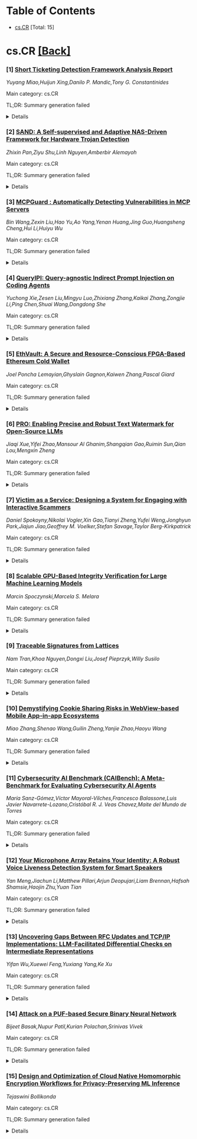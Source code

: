 <div id=toc></div>

# Table of Contents

- [cs.CR](#cs.CR) [Total: 15]


<div id='cs.CR'></div>

# cs.CR [[Back]](#toc)

### [1] [Short Ticketing Detection Framework Analysis Report](https://arxiv.org/abs/2510.23619)
*Yuyang Miao,Huijun Xing,Danilo P. Mandic,Tony G. Constantinides*

Main category: cs.CR

TL;DR: Summary generation failed


<details>
  <summary>Details</summary>
Motivation: Motivation analysis unavailable

Method: Method extraction failed

Result: Result analysis unavailable

Conclusion: Conclusion extraction failed

Abstract: This report presents a comprehensive analysis of an unsupervised multi-expert
machine learning framework for detecting short ticketing fraud in railway
systems. The study introduces an A/B/C/D station classification system that
successfully identifies suspicious patterns across 30 high-risk stations. The
framework employs four complementary algorithms: Isolation Forest, Local
Outlier Factor, One-Class SVM, and Mahalanobis Distance. Key findings include
the identification of five distinct short ticketing patterns and potential for
short ticketing recovery in transportation systems.

</details>


### [2] [SAND: A Self-supervised and Adaptive NAS-Driven Framework for Hardware Trojan Detection](https://arxiv.org/abs/2510.23643)
*Zhixin Pan,Ziyu Shu,Linh Nguyen,Amberbir Alemayoh*

Main category: cs.CR

TL;DR: Summary generation failed


<details>
  <summary>Details</summary>
Motivation: Motivation analysis unavailable

Method: Method extraction failed

Result: Result analysis unavailable

Conclusion: Conclusion extraction failed

Abstract: The globalized semiconductor supply chain has made Hardware Trojans (HT) a
significant security threat to embedded systems, necessitating the design of
efficient and adaptable detection mechanisms. Despite promising machine
learning-based HT detection techniques in the literature, they suffer from ad
hoc feature selection and the lack of adaptivity, all of which hinder their
effectiveness across diverse HT attacks. In this paper, we propose SAND, a
selfsupervised and adaptive NAS-driven framework for efficient HT detection.
Specifically, this paper makes three key contributions. (1) We leverage
self-supervised learning (SSL) to enable automated feature extraction,
eliminating the dependency on manually engineered features. (2) SAND integrates
neural architecture search (NAS) to dynamically optimize the downstream
classifier, allowing for seamless adaptation to unseen benchmarks with minimal
fine-tuning. (3) Experimental results show that SAND achieves a significant
improvement in detection accuracy (up to 18.3%) over state-of-the-art methods,
exhibits high resilience against evasive Trojans, and demonstrates strong
generalization.

</details>


### [3] [MCPGuard : Automatically Detecting Vulnerabilities in MCP Servers](https://arxiv.org/abs/2510.23673)
*Bin Wang,Zexin Liu,Hao Yu,Ao Yang,Yenan Huang,Jing Guo,Huangsheng Cheng,Hui Li,Huiyu Wu*

Main category: cs.CR

TL;DR: Summary generation failed


<details>
  <summary>Details</summary>
Motivation: Motivation analysis unavailable

Method: Method extraction failed

Result: Result analysis unavailable

Conclusion: Conclusion extraction failed

Abstract: The Model Context Protocol (MCP) has emerged as a standardized interface
enabling seamless integration between Large Language Models (LLMs) and external
data sources and tools. While MCP significantly reduces development complexity
and enhances agent capabilities, its openness and extensibility introduce
critical security vulnerabilities that threaten system trustworthiness and user
data protection. This paper systematically analyzes the security landscape of
MCP-based systems, identifying three principal threat categories: (1) agent
hijacking attacks stemming from protocol design deficiencies; (2) traditional
web vulnerabilities in MCP servers; and (3) supply chain security. To address
these challenges, we comprehensively survey existing defense strategies,
examining both proactive server-side scanning approaches, ranging from layered
detection pipelines and agentic auditing frameworks to zero-trust registry
systems, and runtime interaction monitoring solutions that provide continuous
oversight and policy enforcement. Our analysis reveals that MCP security
fundamentally represents a paradigm shift where the attack surface extends from
traditional code execution to semantic interpretation of natural language
metadata, necessitating novel defense mechanisms tailored to this unique threat
model.

</details>


### [4] [QueryIPI: Query-agnostic Indirect Prompt Injection on Coding Agents](https://arxiv.org/abs/2510.23675)
*Yuchong Xie,Zesen Liu,Mingyu Luo,Zhixiang Zhang,Kaikai Zhang,Zongjie Li,Ping Chen,Shuai Wang,Dongdong She*

Main category: cs.CR

TL;DR: Summary generation failed


<details>
  <summary>Details</summary>
Motivation: Motivation analysis unavailable

Method: Method extraction failed

Result: Result analysis unavailable

Conclusion: Conclusion extraction failed

Abstract: Modern coding agents integrated into IDEs combine powerful tools and
system-level actions, exposing a high-stakes attack surface. Existing Indirect
Prompt Injection (IPI) studies focus mainly on query-specific behaviors,
leading to unstable attacks with lower success rates. We identify a more
severe, query-agnostic threat that remains effective across diverse user
inputs. This challenge can be overcome by exploiting a common vulnerability:
leakage of the agent's internal prompt, which turns the attack into a
constrained white-box optimization problem. We present QueryIPI, the first
query-agnostic IPI method for coding agents. QueryIPI refines malicious tool
descriptions through an iterative, prompt-based process informed by the leaked
internal prompt. Experiments on five simulated agents show that QueryIPI
achieves up to 87 percent success, outperforming baselines, and the generated
malicious descriptions also transfer to real-world systems, highlighting a
practical security risk to modern LLM-based coding agents.

</details>


### [5] [EthVault: A Secure and Resource-Conscious FPGA-Based Ethereum Cold Wallet](https://arxiv.org/abs/2510.23847)
*Joel Poncha Lemayian,Ghyslain Gagnon,Kaiwen Zhang,Pascal Giard*

Main category: cs.CR

TL;DR: Summary generation failed


<details>
  <summary>Details</summary>
Motivation: Motivation analysis unavailable

Method: Method extraction failed

Result: Result analysis unavailable

Conclusion: Conclusion extraction failed

Abstract: Cryptocurrency blockchain networks safeguard digital assets using
cryptographic keys, with wallets playing a critical role in generating,
storing, and managing these keys. Wallets, typically categorized as hot and
cold, offer varying degrees of security and convenience. However, they are
generally software-based applications running on microcontrollers.
Consequently, they are vulnerable to malware and side-channel attacks, allowing
perpetrators to extract private keys by targeting critical algorithms, such as
ECC, which processes private keys to generate public keys and authorize
transactions. To address these issues, this work presents EthVault, the first
hardware architecture for an Ethereum hierarchically deterministic cold wallet,
featuring hardware implementations of key algorithms for secure key generation.
Also, an ECC architecture resilient to side-channel and timing attacks is
proposed. Moreover, an architecture of the child key derivation function, a
fundamental component of cryptocurrency wallets, is proposed. The design
minimizes resource usage, meeting market demand for small, portable
cryptocurrency wallets. FPGA implementation results validate the feasibility of
the proposed approach. The ECC architecture exhibits uniform execution behavior
across varying inputs, while the complete design utilizes only 27%, 7%, and 6%
of LUTs, registers, and RAM blocks, respectively, on a Xilinx Zynq UltraScale+
FPGA.

</details>


### [6] [PRO: Enabling Precise and Robust Text Watermark for Open-Source LLMs](https://arxiv.org/abs/2510.23891)
*Jiaqi Xue,Yifei Zhao,Mansour Al Ghanim,Shangqian Gao,Ruimin Sun,Qian Lou,Mengxin Zheng*

Main category: cs.CR

TL;DR: Summary generation failed


<details>
  <summary>Details</summary>
Motivation: Motivation analysis unavailable

Method: Method extraction failed

Result: Result analysis unavailable

Conclusion: Conclusion extraction failed

Abstract: Text watermarking for large language models (LLMs) enables model owners to
verify text origin and protect intellectual property. While watermarking
methods for closed-source LLMs are relatively mature, extending them to
open-source models remains challenging, as developers cannot control the
decoding process. Consequently, owners of open-source LLMs lack practical means
to verify whether text was generated by their models. A core difficulty lies in
embedding watermarks directly into model weights without hurting detectability.
A promising idea is to distill watermarks from a closed-source model into an
open one, but this suffers from (i) poor detectability due to mismatch between
learned and predefined patterns, and (ii) fragility to downstream modifications
such as fine-tuning or model merging. To overcome these limitations, we propose
PRO, a Precise and Robust text watermarking method for open-source LLMs. PRO
jointly trains a watermark policy model with the LLM, producing patterns that
are easier for the model to learn and more consistent with detection criteria.
A regularization term further simulates downstream perturbations and penalizes
degradation in watermark detectability, ensuring robustness under model edits.
Experiments on open-source LLMs (e.g., LLaMA-3.2, LLaMA-3, Phi-2) show that PRO
substantially improves both watermark detectability and resilience to model
modifications.

</details>


### [7] [Victim as a Service: Designing a System for Engaging with Interactive Scammers](https://arxiv.org/abs/2510.23927)
*Daniel Spokoyny,Nikolai Vogler,Xin Gao,Tianyi Zheng,Yufei Weng,Jonghyun Park,Jiajun Jiao,Geoffrey M. Voelker,Stefan Savage,Taylor Berg-Kirkpatrick*

Main category: cs.CR

TL;DR: Summary generation failed


<details>
  <summary>Details</summary>
Motivation: Motivation analysis unavailable

Method: Method extraction failed

Result: Result analysis unavailable

Conclusion: Conclusion extraction failed

Abstract: Pig butchering, and similar interactive online scams, lower their victims'
defenses by building trust over extended periods of conversation - sometimes
weeks or months. They have become increasingly public losses (at least $75B by
one recent study). However, because of their long-term conversational nature,
they are extremely challenging to investigate at scale. In this paper, we
describe the motivation, design, implementation, and experience with
CHATTERBOX, an LLM-based system that automates long-term engagement with online
scammers, making large-scale investigations of their tactics possible. We
describe the techniques we have developed to attract scam attempts, the system
and LLM-engineering required to convincingly engage with scammers, and the
necessary capabilities required to satisfy or evade "milestones" in scammers'
workflow.

</details>


### [8] [Scalable GPU-Based Integrity Verification for Large Machine Learning Models](https://arxiv.org/abs/2510.23938)
*Marcin Spoczynski,Marcela S. Melara*

Main category: cs.CR

TL;DR: Summary generation failed


<details>
  <summary>Details</summary>
Motivation: Motivation analysis unavailable

Method: Method extraction failed

Result: Result analysis unavailable

Conclusion: Conclusion extraction failed

Abstract: We present a security framework that strengthens distributed machine learning
by standardizing integrity protections across CPU and GPU platforms and
significantly reducing verification overheads. Our approach co-locates
integrity verification directly with large ML model execution on GPU
accelerators, resolving the fundamental mismatch between how large ML workloads
typically run (primarily on GPUs) and how security verifications traditionally
operate (on separate CPU-based processes), delivering both immediate
performance benefits and long-term architectural consistency. By performing
cryptographic operations natively on GPUs using dedicated compute units (e.g.,
Intel Arc's XMX units, NVIDIA's Tensor Cores), our solution eliminates the
potential architectural bottlenecks that could plague traditional CPU-based
verification systems when dealing with large models. This approach leverages
the same GPU-based high-memory bandwidth and parallel processing primitives
that power ML workloads ensuring integrity checks keep pace with model
execution even for massive models exceeding 100GB. This framework establishes a
common integrity verification mechanism that works consistently across
different GPU vendors and hardware configurations. By anticipating future
capabilities for creating secure channels between trusted execution
environments and GPU accelerators, we provide a hardware-agnostic foundation
that enterprise teams can deploy regardless of their underlying CPU and GPU
infrastructures.

</details>


### [9] [Traceable Signatures from Lattices](https://arxiv.org/abs/2510.24101)
*Nam Tran,Khoa Nguyen,Dongxi Liu,Josef Pieprzyk,Willy Susilo*

Main category: cs.CR

TL;DR: Summary generation failed


<details>
  <summary>Details</summary>
Motivation: Motivation analysis unavailable

Method: Method extraction failed

Result: Result analysis unavailable

Conclusion: Conclusion extraction failed

Abstract: Traceable signatures (Kiayas et al., EUROCRYPT 2004) is an anonymous digital
signature system that extends the tracing power of the opening authority in
group signatures. There are many known constructions of traceable signatures,
but all are based on number-theoretic/pairing assumptions. For such reason,
they may not be secure in the presence of quantum computers. This work revisits
the notion of traceable signatures and presents a lattice-based construction
provably secure in the quantum random oracle model (QROM).

</details>


### [10] [Demystifying Cookie Sharing Risks in WebView-based Mobile App-in-app Ecosystems](https://arxiv.org/abs/2510.24141)
*Miao Zhang,Shenao Wang,Guilin Zheng,Yanjie Zhao,Haoyu Wang*

Main category: cs.CR

TL;DR: Summary generation failed


<details>
  <summary>Details</summary>
Motivation: Motivation analysis unavailable

Method: Method extraction failed

Result: Result analysis unavailable

Conclusion: Conclusion extraction failed

Abstract: Mini-programs, an emerging mobile application paradigm within super-apps,
offer a seamless and installation-free experience. However, the adoption of the
web-view component has disrupted their isolation mechanisms, exposing new
attack surfaces and vulnerabilities. In this paper, we introduce a novel
vulnerability called Cross Mini-program Cookie Sharing (CMCS), which arises
from the shared web-view environment across mini-programs. This vulnerability
allows unauthorized data exchange across mini-programs by enabling one
mini-program to access cookies set by another within the same web-view context,
violating isolation principles. As a preliminary step, we analyzed the web-view
mechanisms of four major platforms, including WeChat, AliPay, TikTok, and
Baidu, and found that all of them are affected by CMCS vulnerabilities.
Furthermore, we demonstrate the collusion attack enabled by CMCS, where
privileged mini-programs exfiltrate sensitive user data via cookies accessible
to unprivileged mini-programs. To measure the impact of collusion attacks
enabled by CMCS vulnerabilities in the wild, we developed MiCoScan, a static
analysis tool that detects mini-programs affected by CMCS vulnerabilities.
MiCoScan employs web-view context modeling to identify clusters of
mini-programs sharing the same web-view domain and cross-webview data flow
analysis to detect sensitive data transmissions to/from web-views. Using
MiCoScan, we conducted a large-scale analysis of 351,483 mini-programs,
identifying 45,448 clusters sharing web-view domains, 7,965 instances of
privileged data transmission, and 9,877 mini-programs vulnerable to collusion
attacks. Our findings highlight the widespread prevalence and significant
security risks posed by CMCS vulnerabilities, underscoring the urgent need for
improved isolation mechanisms in mini-program ecosystems.

</details>


### [11] [Cybersecurity AI Benchmark (CAIBench): A Meta-Benchmark for Evaluating Cybersecurity AI Agents](https://arxiv.org/abs/2510.24317)
*María Sanz-Gómez,Víctor Mayoral-Vilches,Francesco Balassone,Luis Javier Navarrete-Lozano,Cristóbal R. J. Veas Chavez,Maite del Mundo de Torres*

Main category: cs.CR

TL;DR: Summary generation failed


<details>
  <summary>Details</summary>
Motivation: Motivation analysis unavailable

Method: Method extraction failed

Result: Result analysis unavailable

Conclusion: Conclusion extraction failed

Abstract: Cybersecurity spans multiple interconnected domains, complicating the
development of meaningful, labor-relevant benchmarks. Existing benchmarks
assess isolated skills rather than integrated performance. We find that
pre-trained knowledge of cybersecurity in LLMs does not imply attack and
defense abilities, revealing a gap between knowledge and capability. To address
this limitation, we present the Cybersecurity AI Benchmark (CAIBench), a
modular meta-benchmark framework that allows evaluating LLM models and agents
across offensive and defensive cybersecurity domains, taking a step towards
meaningfully measuring their labor-relevance. CAIBench integrates five
evaluation categories, covering over 10,000 instances: Jeopardy-style CTFs,
Attack and Defense CTFs, Cyber Range exercises, knowledge benchmarks, and
privacy assessments. Key novel contributions include systematic simultaneous
offensive-defensive evaluation, robotics-focused cybersecurity challenges
(RCTF2), and privacy-preserving performance assessment (CyberPII-Bench).
Evaluation of state-of-the-art AI models reveals saturation on security
knowledge metrics (~70\% success) but substantial degradation in multi-step
adversarial (A\&D) scenarios (20-40\% success), or worse in robotic targets
(22\% success). The combination of framework scaffolding and LLM model choice
significantly impacts performance; we find that proper matches improve up to
2.6$\times$ variance in Attack and Defense CTFs. These results demonstrate a
pronounced gap between conceptual knowledge and adaptive capability,
emphasizing the need for a meta-benchmark.

</details>


### [12] [Your Microphone Array Retains Your Identity: A Robust Voice Liveness Detection System for Smart Speakers](https://arxiv.org/abs/2510.24393)
*Yan Meng,Jiachun Li,Matthew Pillari,Arjun Deopujari,Liam Brennan,Hafsah Shamsie,Haojin Zhu,Yuan Tian*

Main category: cs.CR

TL;DR: Summary generation failed


<details>
  <summary>Details</summary>
Motivation: Motivation analysis unavailable

Method: Method extraction failed

Result: Result analysis unavailable

Conclusion: Conclusion extraction failed

Abstract: Though playing an essential role in smart home systems, smart speakers are
vulnerable to voice spoofing attacks. Passive liveness detection, which
utilizes only the collected audio rather than the deployed sensors to
distinguish between live-human and replayed voices, has drawn increasing
attention. However, it faces the challenge of performance degradation under the
different environmental factors as well as the strict requirement of the fixed
user gestures.
  In this study, we propose a novel liveness feature, array fingerprint, which
utilizes the microphone array inherently adopted by the smart speaker to
determine the identity of collected audios. Our theoretical analysis
demonstrates that by leveraging the circular layout of microphones, compared
with existing schemes, array fingerprint achieves a more robust performance
under the environmental change and user's movement. Then, to leverage such a
fingerprint, we propose ARRAYID, a lightweight passive detection scheme, and
elaborate a series of features working together with array fingerprint. Our
evaluation on the dataset containing 32,780 audio samples and 14 spoofing
devices shows that ARRAYID achieves an accuracy of 99.84%, which is superior to
existing passive liveness detection schemes.

</details>


### [13] [Uncovering Gaps Between RFC Updates and TCP/IP Implementations: LLM-Facilitated Differential Checks on Intermediate Representations](https://arxiv.org/abs/2510.24408)
*Yifan Wu,Xuewei Feng,Yuxiang Yang,Ke Xu*

Main category: cs.CR

TL;DR: Summary generation failed


<details>
  <summary>Details</summary>
Motivation: Motivation analysis unavailable

Method: Method extraction failed

Result: Result analysis unavailable

Conclusion: Conclusion extraction failed

Abstract: As the core of the Internet infrastructure, the TCP/IP protocol stack
undertakes the task of network data transmission. However, due to the
complexity of the protocol and the uncertainty of cross-layer interaction,
there are often inconsistencies between the implementation of the protocol
stack code and the RFC standard. This inconsistency may not only lead to
differences in protocol functions but also cause serious security
vulnerabilities. At present, with the continuous expansion of protocol stack
functions and the rapid iteration of RFC documents, it is increasingly
important to detect and fix these inconsistencies. With the rise of large
language models, researchers have begun to explore how to extract protocol
specifications from RFC documents through these models, including protocol
stack modeling, state machine extraction, text ambiguity analysis, and other
related content. However, existing methods rely on predefined patterns or
rule-based approaches that fail to generalize across different protocol
specifications. Automated and scalable detection of these inconsistencies
remains a significant challenge. In this study, we propose an automated
analysis framework based on LLM and differential models. By modeling the
iterative relationship of the protocol and based on the iterative update
relationship of the RFC standard, we perform incremental code function analysis
on different versions of kernel code implementations to automatically perform
code detection and vulnerability analysis. We conduct extensive evaluations to
validate the effectiveness of our framework, demonstrating its effectiveness in
identifying potential vulnerabilities caused by RFC code inconsistencies.

</details>


### [14] [Attack on a PUF-based Secure Binary Neural Network](https://arxiv.org/abs/2510.24422)
*Bijeet Basak,Nupur Patil,Kurian Polachan,Srinivas Vivek*

Main category: cs.CR

TL;DR: Summary generation failed


<details>
  <summary>Details</summary>
Motivation: Motivation analysis unavailable

Method: Method extraction failed

Result: Result analysis unavailable

Conclusion: Conclusion extraction failed

Abstract: Binarized Neural Networks (BNNs) deployed on memristive crossbar arrays
provide energy-efficient solutions for edge computing but are susceptible to
physical attacks due to memristor nonvolatility. Recently, Rajendran et al.
(IEEE Embedded Systems Letter 2025) proposed a Physical Unclonable Function
(PUF)-based scheme to secure BNNs against theft attacks. Specifically, the
weight and bias matrices of the BNN layers were secured by swapping columns
based on device's PUF key bits.
  In this paper, we demonstrate that this scheme to secure BNNs is vulnerable
to PUF-key recovery attack. As a consequence of our attack, we recover the
secret weight and bias matrices of the BNN. Our approach is motivated by
differential cryptanalysis and reconstructs the PUF key bit-by-bit by observing
the change in model accuracy, and eventually recovering the BNN model
parameters. Evaluated on a BNN trained on the MNIST dataset, our attack could
recover 85% of the PUF key, and recover the BNN model up to 93% classification
accuracy compared to the original model's 96% accuracy. Our attack is very
efficient and it takes a couple of minutes to recovery the PUF key and the
model parameters.

</details>


### [15] [Design and Optimization of Cloud Native Homomorphic Encryption Workflows for Privacy-Preserving ML Inference](https://arxiv.org/abs/2510.24498)
*Tejaswini Bollikonda*

Main category: cs.CR

TL;DR: Summary generation failed


<details>
  <summary>Details</summary>
Motivation: Motivation analysis unavailable

Method: Method extraction failed

Result: Result analysis unavailable

Conclusion: Conclusion extraction failed

Abstract: As machine learning (ML) models become increasingly deployed through cloud
infrastructures, the confidentiality of user data during inference poses a
significant security challenge. Homomorphic Encryption (HE) has emerged as a
compelling cryptographic technique that enables computation on encrypted data,
allowing predictions to be generated without decrypting sensitive inputs.
However, the integration of HE within large scale cloud native pipelines
remains constrained by high computational overhead, orchestration complexity,
and model compatibility issues.
  This paper presents a systematic framework for the design and optimization of
cloud native homomorphic encryption workflows that support privacy-preserving
ML inference. The proposed architecture integrates containerized HE modules
with Kubernetes-based orchestration, enabling elastic scaling and parallel
encrypted computation across distributed environments. Furthermore,
optimization strategies including ciphertext packing, polynomial modulus
adjustment, and operator fusion are employed to minimize latency and resource
consumption while preserving cryptographic integrity. Experimental results
demonstrate that the proposed system achieves up to 3.2times inference
acceleration and 40% reduction in memory utilization compared to conventional
HE pipelines. These findings illustrate a practical pathway for deploying
secure ML-as-a-Service (MLaaS) systems that guarantee data confidentiality
under zero-trust cloud conditions.

</details>
